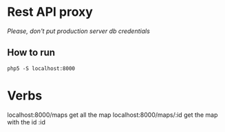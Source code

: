 # Rest API proxy

_Please, don't put production server db credentials_

## How to run
```
php5 -S localhost:8000
```

# Verbs
localhost:8000/maps get all the map
localhost:8000/maps/:id get the map with the id :id
